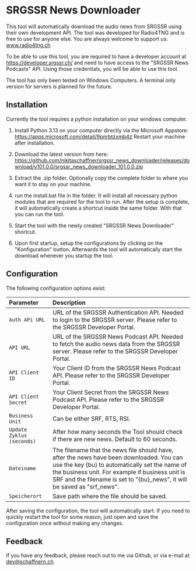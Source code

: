 
# SRGSSR News Downloader

This tool will automatically download the audio news from SRGSSR using their own development API. The tool was developed for Radio4TNG and is free to use for anyone else. You are always welcome to support us: www.radio4tng.ch

To be able to use this tool, you are required to have a developer account at https://developer.srgssr.ch/ and need to have access to the "SRGSSR News Podcasts" API. Using those credentials, you will be able to use this tool.

The tool has only been tested on Windows Computers. A terminal only version for servers is planned for the future.

## Installation

Currently the tool requires a python installation on your windows computer.

1. Install Python 3.13 on your computer directly via the Microsoft Appstore: https://apps.microsoft.com/detail/9pnrbtzxmb4z
Restart your machine after installation. 

2. Download the latest version from here: https://github.com/nikitaschaffner/srgssr_news_downloader/releases/download/v101.0.0/srgssr_news_downloader_101.0.0.zip

3. Extract the .zip folder. Optionally copy the complete folder to where you want it to stay on your machine.

4. run the install.bat file in the folder. It will install all necessary python modules that are required for the tool to run. After the setup is complete, it will automatically create a shortcut inside the same folder. With that you can run the tool.

5. Start the tool with the newly created "SRGSSR News Downloader" shortcut.

6. Upon first startup, setup the configurations by clicking on the "Konfiguration" button. Afterwards the tool will automatically start the download whenever you startup the tool.

## Configuration

The following configuration options exist:

| Parameter  | Description                       |
| :--------  | :-------------------------------- |
| `Auth APi URL`       | URL of the SRGSSR Authentication API. Needed to login to the SRGSSR server. Please refer to the SRGSSR Developer Portal. |
| `API URL`       | URL of the SRGSSR News Podcast API. Needed to fetch the audio news data from the SRGSSR server. Please refer to the SRGSSR Developer Portal. |
| `API Client ID`       | Your Client ID from the SRGSSR News Podcast API. Please refer to the SRGSSR Developer Portal. |
| `API Client Secret`       | Your Client Secret from the SRGSSR News Podcast API. Please refer to the SRGSSR Developer Portal. |
| `Business Unit`       | Can be either SRF, RTS, RSI. |
| `Update Zyklus (seconds)`       | After how many seconds the Tool should check if there are new news. Default to 60 seconds. |
| `Dateiname`       | The filename that the news file should have, after the news have been downloaded. You can use the key {bu} to automatically set the name of the business unit. For example if business unit is SRF and the filename is set to "{bu}_news", it will be saved as "srf_news". |
| `Speicherort`       | Save path where the file should be saved. |

After saving the configuration, the tool will automatically start. If you need to quickly restart the tool for some reason, just open and save the configuration once without making any changes.

## Feedback

If you have any feedback, please reach out to me via Github, or via e-mail at dev@schaffnern.ch.
